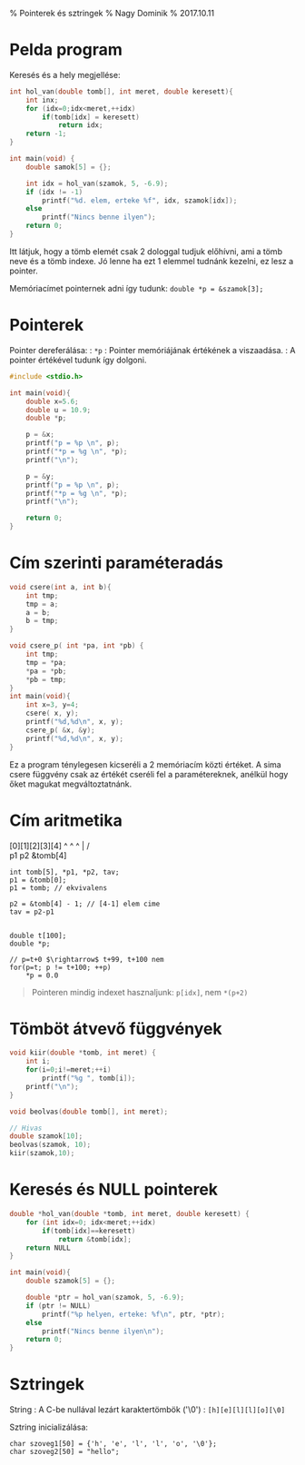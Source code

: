 % Pointerek és sztringek
% Nagy Dominik
% 2017.10.11

# Pelda program

Keresés és a hely megjellése:

```c
int hol_van(double tomb[], int meret, double keresett){
    int inx;
    for (idx=0;idx<meret,++idx)
        if(tomb[idx] = keresett)
            return idx;
    return -1;
}

int main(void) {
    double samok[5] = {};

    int idx = hol_van(szamok, 5, -6.9);
    if (idx != -1)
        printf("%d. elem, erteke %f", idx, szamok[idx]);
    else
        printf("Nincs benne ilyen");
    return 0;
}
```

Itt látjuk, hogy a tömb elemét csak 2 dologgal tudjuk előhívni, ami a tömb neve és a tömb indexe.
Jó lenne ha ezt 1 elemmel tudnánk kezelni, ez lesz a pointer.

Memóriacímet pointernek adni így tudunk: `double *p = &szamok[3];`

# Pointerek

Pointer dereferálása:
: `*p`
: Pointer memóriájának értékének a viszaadása.
: A pointer értékével tudunk így dolgoni.

```c
#include <stdio.h>

int main(void){
    double x=5.6;
    double u = 10.9;
    double *p;

    p = &x;
    printf("p = %p \n", p);
    printf("*p = %g \n", *p);
    printf("\n");

    p = &y;
    printf("p = %p \n", p);
    printf("*p = %g \n", *p);
    printf("\n");

    return 0;
}
```

# Cím szerinti paraméteradás

```c
void csere(int a, int b){
    int tmp;
    tmp = a;
    a = b;
    b = tmp;
}

void csere_p( int *pa, int *pb) {
    int tmp;
    tmp = *pa;
    *pa = *pb;
    *pb = tmp;
}
int main(void){
    int x=3, y=4;
    csere( x, y);
    printf("%d,%d\n", x, y);
    csere_p( &x, &y);
    printf("%d,%d\n", x, y);
}
```

Ez a program ténylegesen kicseréli a 2 memóriacím közti értéket.
A sima csere függvény csak az értékét cseréli fel a paramétereknek,
anélkül hogy őket magukat megváltoztatnánk.

# Cím aritmetika

   [0][1][2][3][4]
    ^        ^  ^
    |       /    \
    p1     p2   &tomb[4]

    int tomb[5], *p1, *p2, tav;
    p1 = &tomb[0];
    p1 = tomb; // ekvivalens

    p2 = &tomb[4] - 1; // [4-1] elem cime
    tav = p2-p1


    double t[100];
    double *p;

    // p=t+0 $\rightarrow$ t+99, t+100 nem
    for(p=t; p != t+100; ++p)
        *p = 0.0

> Pointeren mindig indexet hasznaljunk: `p[idx]`, nem `*(p+2)`


# Tömböt átvevő függvények

```c
void kiir(double *tomb, int meret) {
    int i;
    for(i=0;i!=meret;++i)
        printf("%g ", tomb[i]);
    printf("\n");
}

void beolvas(double tomb[], int meret);

// Hivas
double szamok[10];
beolvas(szamok, 10);
kiir(szamok,10);
```

# Keresés és NULL pointerek

```c
double *hol_van(double *tomb, int meret, double keresett) {
    for (int idx=0; idx<meret;++idx)
        if(tomb[idx]==keresett)
            return &tomb[idx];
    return NULL
}

int main(void){
    double szamok[5] = {};

    double *ptr = hol_van(szamok, 5, -6.9);
    if (ptr != NULL)
        printf("%p helyen, erteke: %f\n", ptr, *ptr);
    else
        printf("Nincs benne ilyen\n");
    return 0;
}
```

# Sztringek

String
: A C-be nullával lezárt karaktertömbök ('\0')
: `[h][e][l][l][o][\0]`

Sztring inicializálása:

    char szoveg1[50] = {'h', 'e', 'l', 'l', 'o', '\0'};
    char szoveg2[50] = "hello";


